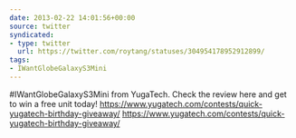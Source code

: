 ```yaml
---
date: 2013-02-22 14:01:56+00:00
source: twitter
syndicated:
- type: twitter
  url: https://twitter.com/roytang/statuses/304954178952912899/
tags:
- IWantGlobeGalaxyS3Mini
---
```


#IWantGlobeGalaxyS3Mini from YugaTech. Check the review here and get to win a free unit today! https://www.yugatech.com/contests/quick-yugatech-birthday-giveaway/ https://www.yugatech.com/contests/quick-yugatech-birthday-giveaway/
